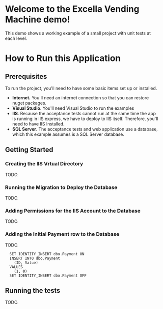 # Welcome to the Excella Vending Machine demo!
This demo shows a working example of a small project with unit tests at each level.

# How to Run this Application

## Prerequisites
To run the project, you'll need to have some basic items set up or installed.

* **Internet.** You'll need an internet connection so that you can restore nuget packages.
* **Visual Studio**. You'll need Visual Studio to run the examples
* **IIS**. Because the acceptance tests cannot run at the same time the app is running in IIS express, we have to deploy to IIS itself. Therefore, you'll need to have IIS Installed.
* **SQL Server**. The acceptance tests and web application use a database, which this example assumes is a SQL Server database.
 
## Getting Started

### Creating the IIS Vrtual Directory
TODO.

### Running the Migration to Deploy the Database
TODO.

### Adding Permissions for the IIS Account to the Database 
TODO.

### Adding the Initial Payment row to the Database
TODO.

```
  SET IDENTITY_INSERT dbo.Payment ON
  INSERT INTO dbo.Payment
    (ID, Value)
  VALUES 
    (1, 0)
  SET IDENTITY_INSERT dbo.Payment OFF
```

## Running the tests
TODO.